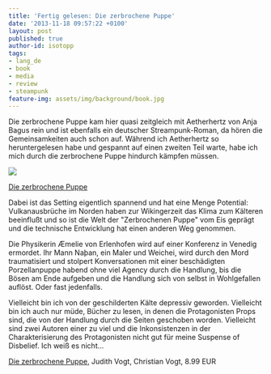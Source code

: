 ```yaml
---
title: 'Fertig gelesen: Die zerbrochene Puppe'
date: '2013-11-18 09:57:22 +0100'
layout: post
published: true
author-id: isotopp
tags:
- lang_de
- book
- media
- review
- steampunk
feature-img: assets/img/background/book.jpg
---
```

Die zerbrochene Puppe kam hier quasi zeitgleich mit Aetherhertz von Anja Bagus rein und ist ebenfalls ein deutscher Streampunk-Roman, da hören die Gemeinsamkeiten auch schon auf. Während ich Aetherhertz so heruntergelesen habe und gespannt auf einen zweiten Teil warte, habe ich mich durch die zerbrochene Puppe hindurch kämpfen müssen.

[![](/uploads/2013/11/puppe.png)](http://www.amazon.de/Die-zerbrochene-Puppe-Steampunk-Roman-ebook/dp/B00BD16NPQ)

[Die zerbrochene Puppe](http://www.amazon.de/Die-zerbrochene-Puppe-Steampunk-Roman-ebook/dp/B00BD16NPQ)

Dabei ist das Setting eigentlich spannend und hat eine Menge Potential: Vulkanausbrüche im Norden haben zur Wikingerzeit das Klima zum Kälteren beeinflußt und so ist die Welt der "Zerbrochenen Puppe" vom Eis geprägt und die technische Entwicklung hat einen anderen Weg genommen.

Die Physikerin Æmelie von Erlenhofen wird auf einer Konferenz in Venedig ermordet. Ihr Mann Naþan, ein Maler und Weichei, wird durch den Mord traumatisiert und stolpert Konversationen mit einer beschädigten Porzellanpuppe habend ohne viel Agency durch die Handlung, bis die Bösen am Ende aufgeben und die Handlung sich von selbst in Wohlgefallen auflöst. Oder fast jedenfalls.

Vielleicht bin ich von der geschilderten Kälte depressiv geworden. Vielleicht bin ich auch nur müde, Bücher zu lesen, in denen die Protagonisten Props sind, die von der Handlung durch die Seiten geschoben worden. Vielleicht sind zwei Autoren einer zu viel und die Inkonsistenzen in der Charakterisierung des Protagonisten nicht gut für meine Suspense of Disbelief. Ich weiß es nicht…

[Die zerbrochene Puppe](http://www.amazon.de/Die-zerbrochene-Puppe-Steampunk-Roman-ebook/dp/B00BD16NPQ), Judith Vogt, Christian Vogt, 8.99 EUR
